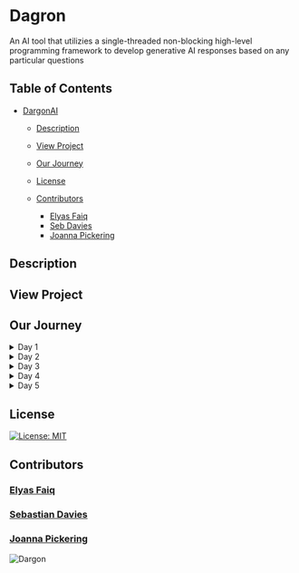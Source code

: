 # Dagron

An AI tool that utilizies a single-threaded non-blocking high-level programming framework to develop generative AI responses based on any particular questions

## Table of Contents

- [DargonAI](https://github.com/BlueElyas)

  - [Description](#description)
  - [View Project](#view-project)
  - [Our Journey](#our-journey)

  - [License](#license)
  - [Contributors](#contributing)
    - [Elyas Faiq](#elyas-faiq)
    - [Seb Davies](#seb-davies)
    - [Joanna Pickering](#joanna-pickering)

## Description

## View Project

## Our Journey

<details>
<summary>Day 1</summary>
PLANNING PREPARATIONS
</details>

<details>
<summary>Day 2</summary>
Redux async/ thunk
</details>

<details>
<summary>Day 3</summary>
design focus, page building
products?
</details>

<details>
<summary>Day 4</summary>
refinement
</details>

<details>
<summary>Day 5</summary>
finalising / presentation
</details>

## License

[![License: MIT](https://img.shields.io/badge/License-MIT-yellow.svg)](https://opensource.org/licenses/MIT)

## Contributors

### [Elyas Faiq](https://github.com/BlueElyas)

### [Sebastian Davies](https://github.com/Sebbybobbler)

### [Joanna Pickering](https://github.com/Jo-Pickering)

![Dargon](https://github.com/technative-academy/dragon/blob/ae14e3694d0300f6a5999a273ea8da465b27e88b/public/assets/dargon2.png)
